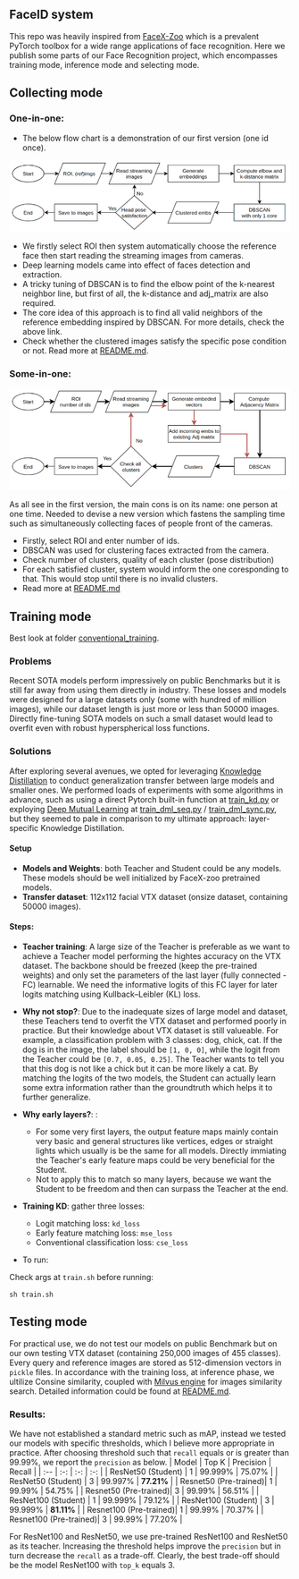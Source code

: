 ## FaceID system

This repo was heavily inspired from [FaceX-Zoo](https://github.com/JDAI-CV/FaceX-Zoo) which is a prevalent PyTorch toolbox for a wide range applications of face recognition. Here we publish some parts of our Face Recognition project, which encompasses training mode, inference mode and selecting mode. 

## Collecting mode
### One-in-one:
- The below flow chart is a demonstration of our first version (one id once). 

![figure](./collecting_data/ver_one/pic5.png)

- We firstly select ROI then system automatically choose the reference face then start reading the streaming images from cameras.
- Deep learning models came into effect of faces detection and extraction.
- A tricky tuning of DBSCAN is to find the elbow point of the k-nearest neighbor line, but first of all, the k-distance and adj_matrix are also required.
- The core idea of this approach is to find all valid neighbors of the reference embedding inspired by DBSCAN. For more details, check the above link.
- Check whether the clustered images satisfy the specific pose condition or not.
Read more at [README.md](./collecting_data/ver_one/README.md).

### Some-in-one:

![figure](./collecting_data/ver_two/pic4.png)

As all see in the first version, the main cons is on its name: one person at one time. Needed to devise a new version which fastens the sampling time 
such as simultaneously collecting faces of people front of the cameras.
- Firstly, select ROI and enter number of ids. 
- DBSCAN was used for clustering faces extracted from the camera.
- Check number of clusters, quality of each cluster (pose distribution)
- For each satisfied cluster, system would inform the one coresponding to that. This would stop until there is no invalid clusters.
- Read more at [README.md](./collecting_data/ver_two/README.md)

## Training mode
Best look at folder [conventional_training](FaceID/Face_KD/training_mode/conventional_training).

### Problems
Recent SOTA models perform impressively on public Benchmarks but it is still far away from using them directly in industry. These losses and models were designed for a large datasets only (some with hundred of million images), while our dataset length is just more or less than 50000 images. Directly fine-tuning SOTA models on such a small dataset would lead to overfit even with robust hyperspherical loss functions.  

### Solutions
After exploring several avenues, we opted for leveraging [Knowledge Distillation](https://arxiv.org/abs/1503.02531) to conduct generalization transfer between large models and smaller ones. We performed loads of experiments with some algorithms in advance, such as using a direct Pytorch built-in function at [train_kd.py](./Face_KD/training_mode/conventional_training/train_kd.py) or exploying [Deep Mutual Learning](https://openaccess.thecvf.com/content_cvpr_2018/papers/Zhang_Deep_Mutual_Learning_CVPR_2018_paper.pdf) at [train_dml_seq.py](./Face_KD/training_mode/conventional_training/train_dml_seq.py) / [train_dml_sync.py](./Face_KD/training_mode/conventional_training/train_dml_sync.py), but they seemed to pale in comparison to my ultimate approach: layer-specific Knowledge Distillation.

#### Setup 
- **Models and Weights**: both Teacher and Student could be any models. These models should be well initialized by FaceX-zoo pretrained models.
- **Transfer dataset**: 112x112 facial VTX dataset (onsize dataset, containing 50000 images).

#### Steps:
- **Teacher training**: A large size of the Teacher is preferable as we want to achieve a Teacher model performing the hightes accuracy on the VTX dataset. The backbone should be freezed (keep the pre-trained weights) and only set the parameters of the last layer (fully connected - FC) learnable. We need the informative logits of this FC layer for later logits matching using Kullback–Leibler (KL) loss.
- **Why not stop?**: Due to the inadequate sizes of large model and dataset, these Teachers tend to overfit the VTX dataset and performed poorly in practice. But their knowledge about VTX dataset is still valueable. For example, a classification problem with 3 classes: dog, chick, cat. If the dog is in the image, the label should be `[1, 0, 0]`, while the logit from the Teacher could be `[0.7, 0.05, 0.25]`. The Teacher wants to tell you that this dog is not like a chick but it can be more likely a cat. By matching the logits of the two models, the Student can actually learn some extra information rather than the groundtruth which helps it to further generalize.
- **Why early layers?**: :
    + For some very first layers, the output feature maps mainly contain very basic and general structures like vertices, edges or straight lights which usually is be the same for all models. Directly immiating the Teacher's early feature maps could be very beneficial for the Student.
    + Not to apply this to match so many layers, because we want the Student to be freedom and then can surpass the Teacher at the end.

- **Training KD**: gather three losses:
    + Logit matching loss: `kd_loss`
    + Early feature matching loss: `mse_loss`
    + Conventional classification loss: `cse_loss`

- To run: 

Check args at `train.sh` before running:
```shell
sh train.sh
```

## Testing mode
For practical use, we do not test our models on public Benchmark but on our own testing VTX dataset (containing 250,000 images of 455 classes). 
Every query and reference images are stored as 512-dimension vectors in `pickle` files. In accordance with the training loss, at inference phase, we ultilize 
Consine similarity, coupled with [Milvus engine](https://milvus.io/) for images similarity search. Detailed information could be found at [README.md](./milvus_search/README.md).

### Results:
We have not established a standard metric such as mAP, instead we tested our models with specific thresholds, which I believe more appropriate in practice. 
After choosing threshold such that `recall` equals or is greater than 99.99%, we report the `precision` as below.
| Model | Top K | Precision | Recall | 
| :-- | :-: | :-: | :-: |
| ResNet50 (Student) | 1 | 99.999% | 75.07% |
| ResNet50 (Student) | 3 | 99.997% | **77.21%** |
| Resnet50 (Pre-trained)| 1 | 99.99% | 54.75% |
| Resnet50 (Pre-trained)| 3 | 99.99% | 56.51% |
| ResNet100 (Student) | 1 | 99.999% | 79.12% |
| ResNet100 (Student) | 3 | 99.999% | **81.11%** |
| Resnet100 (Pre-trained)| 1 | 99.99% | 70.37% |
| Resnet100 (Pre-trained)| 3 | 99.99% | 77.20% |

For ResNet100 and ResNet50, we use pre-trained ResNet100 and ResNet50 as its teacher.
Increasing the threshold helps improve the `precision` but in turn decrease the `recall` as a trade-off.
Clearly, the best trade-off should be the model ResNet100 with `top_k` equals 3. 